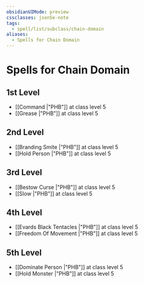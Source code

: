 ```yaml
---
obsidianUIMode: preview
cssclasses: json5e-note
tags:
  - spell/list/subclass/chain-domain
aliases:
  - Spells for Chain Domain
---
```

# Spells for Chain Domain

## 1st Level

- [[Command \|"PHB"]] at class level 5
- [[Grease \|"PHB"]] at class level 5

## 2nd Level

- [[Branding Smite \|"PHB"]] at class level 5
- [[Hold Person \|"PHB"]] at class level 5

## 3rd Level

- [[Bestow Curse \|"PHB"]] at class level 5
- [[Slow \|"PHB"]] at class level 5

## 4th Level

- [[Evards Black Tentacles \|"PHB"]] at class level 5
- [[Freedom Of Movement \|"PHB"]] at class level 5

## 5th Level

- [[Dominate Person \|"PHB"]] at class level 5
- [[Hold Monster \|"PHB"]] at class level 5
